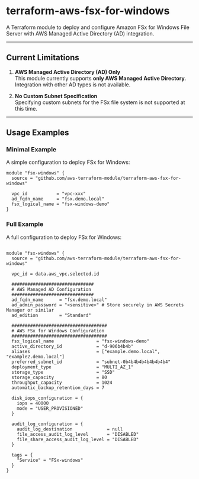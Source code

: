 # terraform-aws-fsx-for-windows

A Terraform module to deploy and configure Amazon FSx for Windows File Server with AWS Managed Active Directory (AD) integration.

---

## Current Limitations

1. **AWS Managed Active Directory (AD) Only**  
   This module currently supports **only AWS Managed Active Directory**. Integration with other AD types is not available.

2. **No Custom Subnet Specification**  
   Specifying custom subnets for the FSx file system is not supported at this time.

---

## Usage Examples

### Minimal Example
A simple configuration to deploy FSx for Windows:

```hcl
module "fsx-windows" {
  source = "github.com/aws-terraform-module/terraform-aws-fsx-for-windows"

  vpc_id           = "vpc-xxx"
  ad_fqdn_name     = "fsx.demo.local"
  fsx_logical_name = "fsx-windows-demo"
}
```
### Full Example
A full configuration to deploy FSx for Windows:

```hcl

module "fsx-windows" {
  source = "github.com/aws-terraform-module/terraform-aws-fsx-for-windows"

  vpc_id = data.aws_vpc.selected.id

  ###############################
  # AWS Managed AD Configuration
  ###############################
  ad_fqdn_name      = "fsx.demo.local"
  ad_admin_password = "<sensitive>" # Store securely in AWS Secrets Manager or similar
  ad_edition        = "Standard"

  ####################################
  # AWS FSx for Windows Configuration
  ####################################
  fsx_logical_name                = "fsx-windows-demo"
  active_directory_id             = "d-906b4b4b"
  aliases                         = ["example.demo.local", "example2.demo.local"]
  preferred_subnet_id             = "subnet-0b4b4b4b4b4b4b4b4"
  deployment_type                 = "MULTI_AZ_1"
  storage_type                    = "SSD"
  storage_capacity                = 80
  throughput_capacity             = 1024
  automatic_backup_retention_days = 7

  disk_iops_configuration = {
    iops = 40000
    mode = "USER_PROVISIONED"
  }

  audit_log_configuration = {
    audit_log_destination             = null
    file_access_audit_log_level       = "DISABLED"
    file_share_access_audit_log_level = "DISABLED"
  }

  tags = {
    "Service" = "FSx-windows"
  }
}

```
